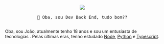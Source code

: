 <p align="center">
  <img src="https://media1.tenor.com/images/e90e6ced05e7e96a17cf66866b4031cd/tenor.gif?itemid=16368928">
   <br><br>
  <samp>
    👋 Oba, sou Dev Back End, tudo bom??<br><br>
  </samp>
  
</p>


<p align="center" style="text-align: center;">

  Oba, sou João, atualmente tenho 18 anos e sou um entusiasta de tecnologias <a>.
  Pelas últimas eras, tenho estudado <a href="https://nodejs.org/en/">Node</a>, <a href="https://www.python.org/">Python</a> e <a href="https://www.typescriptlang.org/">Typescript</a>.
</p>

<br>
<p align="center">
<a href="https://github.com/JoaoN-Oliveira41.png"></a>
</p>
<br>